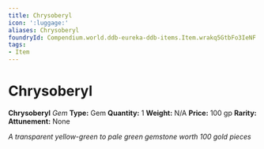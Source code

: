 ```yaml
---
title: Chrysoberyl
icon: ':luggage:'
aliases: Chrysoberyl
foundryId: Compendium.world.ddb-eureka-ddb-items.Item.wrakq5GtbFo3IeNF
tags:
- Item
---
```


# Chrysoberyl

**Chrysoberyl**
_Gem_
**Type:** Gem
**Quantity:** 1
**Weight:** N/A
**Price:** 100 gp
**Rarity:** 
**Attunement:** None

*A transparent yellow-green to pale green gemstone worth 100 gold pieces*